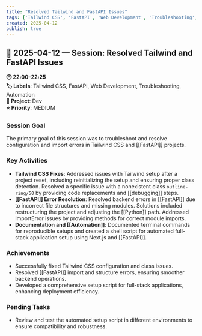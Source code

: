 ```yaml
---
title: "Resolved Tailwind and FastAPI Issues"
tags: ['Tailwind CSS', 'FastAPI', 'Web Development', 'Troubleshooting', 'Automation']
created: 2025-04-12
publish: true
---
```


## 📅 2025-04-12 — Session: Resolved Tailwind and FastAPI Issues

**🕒 22:00–22:25**  
**🏷️ Labels**: Tailwind CSS, FastAPI, Web Development, Troubleshooting, Automation  
**📂 Project**: Dev  
**⭐ Priority**: MEDIUM  


### Session Goal
The primary goal of this session was to troubleshoot and resolve configuration and import errors in Tailwind CSS and [[FastAPI]] projects.

### Key Activities
- **Tailwind CSS Fixes**: Addressed issues with Tailwind setup after a project reset, including reinitializing the setup and ensuring proper class detection. Resolved a specific issue with a nonexistent class `outline-ring/50` by providing code replacements and [[debugging]] steps.
- **[[FastAPI]] Error Resolution**: Resolved backend errors in [[FastAPI]] due to incorrect file structures and missing modules. Solutions included restructuring the project and adjusting the [[Python]] path. Addressed ImportError issues by providing methods for correct module imports.
- **Documentation and [[Automation]]**: Documented terminal commands for reproducible setups and created a shell script for automated full-stack application setup using Next.js and [[FastAPI]].

### Achievements
- Successfully fixed Tailwind CSS configuration and class issues.
- Resolved [[FastAPI]] import and structure errors, ensuring smoother backend operations.
- Developed a comprehensive setup script for full-stack applications, enhancing deployment efficiency.

### Pending Tasks
- Review and test the automated setup script in different environments to ensure compatibility and robustness.
